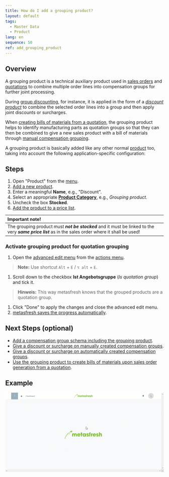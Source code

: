 ```yaml
---
title: How do I add a grouping product?
layout: default
tags:
  - Master Data
  - Product
lang: en
sequence: 50
ref: add_grouping_product
---
```


## Overview
A grouping product is a technical auxiliary product used in [sales orders](SalesOrder_recording) and [quotations](Create_SalesQuotation) to combine multiple order lines into compensation groups for further joint processing.

During [group discounting](Order_line_group_discount), for instance, it is applied in the form of a [*discount product*](Create_manual_compensation_groups) to combine the selected order lines into a group and then apply joint discounts or surcharges.

When [creating bills of materials from a quotation](Create_BOM_upon_SO_generation), the grouping product helps to identify manufacturing parts as quotation groups so that they can then be combined to give a new sales product with a bill of materials through [manual compensation grouping](Create_manual_compensation_groups).

A grouping product is basically added like any other normal [product](NewProduct) too, taking into account the following application-specific configuration:

## Steps
1. Open "Product" from the [menu](Menu).
1. [Add a new product](New_Record_Window).
1. Enter a meaningful **Name**, e.g., "Discount".
1. Select an appropriate [**Product Category**](NewProductCategory), e.g., *Grouping product*.
1. Uncheck the box **Stocked**.
1. [Add the product to a price list](ProductPrice).

| **Important note!** |
| :--- |
| The grouping product must ***not be stocked*** and it must be linked to the very ***same price list*** as in the sales order where it shall be used! |

### Activate grouping product for quotation grouping
1. Open the [advanced edit menu](ViewModes#adv-edit) from the [actions menu](StartAction#actions-menu).
 >**Note:** Use shortcut `Alt` + `E` / `⌥ alt` + `E`.

1. Scroll down to the checkbox **Ist Angebotsgruppe** (*Is quotation group*) and tick it.
 >**Hinweis:** This way metasfresh knows that the grouped products are a quotation group.

1. Click "Done" to apply the changes and close the advanced edit menu.
1. [metasfresh saves the progress automatically](Saveindicator).

## Next Steps (optional)
- [Add a compensation group schema including the grouping product](Create_compensation_group_schema).
- [Give a discount or surcharge on manually created compensation groups](Order_line_group_discount).
- [Give a discount or surcharge on automatically created compensation groups](Order_line_group_discount).
- [Use the grouping product to create bills of materials upon sales order generation from a quotation](Create_BOM_upon_SO_generation).

## Example
![](assets/Add_grouping_product.gif)
